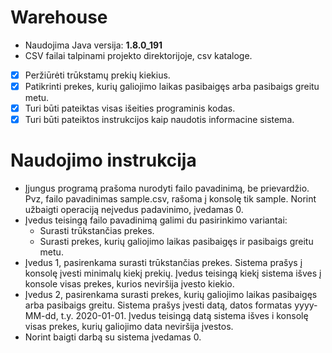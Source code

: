 # Warehouse

* Naudojima Java versija: **1.8.0_191**
* CSV failai talpinami projekto direktorijoje, csv kataloge.

- [x] Peržiūrėti trūkstamų prekių kiekius.
- [x] Patikrinti prekes, kurių galiojimo laikas pasibaigęs arba pasibaigs greitu metu.
- [x] Turi būti pateiktas visas išeities programinis kodas.
- [x] Turi būti pateiktos instrukcijos kaip naudotis informacine sistema. 
 
# Naudojimo instrukcija

* Įjungus programą prašoma nurodyti failo pavadinimą, be prievardžio. Pvz, failo pavadinimas sample.csv, rašoma į konsolę tik sample. Norint užbaigti operaciją neįvedus padavinimo, įvedamas 0.
* Įvedus teisingą failo pavadinimą galimi du pasirinkimo variantai:
  * Surasti trūkstančias prekes.
  * Surasti prekes, kurių galiojimo laikas pasibaigęs ir pasibaigs greitu metu.
* Įvedus 1, pasirenkama surasti trūkstančias prekes. Sistema prašys į konsolę įvesti minimalų kiekį prekių. Įvedus teisingą kiekį sistema išves į konsole visas prekes, kurios neviršija įvesto kiekio.
* Įvedus 2, pasirenkama surasti prekes, kurių galiojimo laikas pasibaigęs arba pasibaigs greitu. Sistema prašys įvesti datą, datos formatas yyyy-MM-dd, t.y. 2020-01-01. Įvedus teisingą datą sistema išves i konsolę visas prekes, kurių galiojimo data neviršija įvestos.
* Norint baigti darbą su sistema įvedamas 0.
